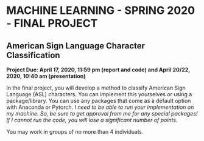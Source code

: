 # MACHINE LEARNING - SPRING 2020 - FINAL PROJECT

## American Sign Language Character Classification

**Project Due: April 17, 2020, 11:59 pm (report and code) and April 20/22, 2020, 10:40 am (presentation)**

In the final project, you will develop a method to classify American Sign Language (ASL) characters. You can implement this yourselves or using a package/library. You can use any packages that come as a default option with Anaconda or Pytorch. *I need to be able to run your implementation on my machine. So, be sure to get approval from me for any special packages! If I cannot run the code, you will lose a significant number of points.*

You may work in groups of no more than 4 individuals.

